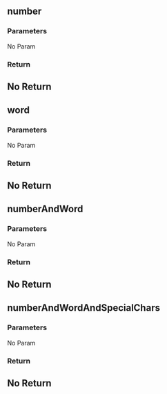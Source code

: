 ## number
### Parameters
No Param
### Return
No Return
--------------------------------------------
## word
### Parameters
No Param
### Return
No Return
--------------------------------------------
## numberAndWord
### Parameters
No Param
### Return
No Return
--------------------------------------------
## numberAndWordAndSpecialChars
### Parameters
No Param
### Return
No Return
--------------------------------------------

